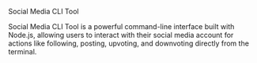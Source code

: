 Social Media CLI Tool

Social Media CLI Tool is a powerful command-line interface built with Node.js, allowing users to interact with their social media account for actions like following, posting, upvoting, and downvoting directly from the terminal.
